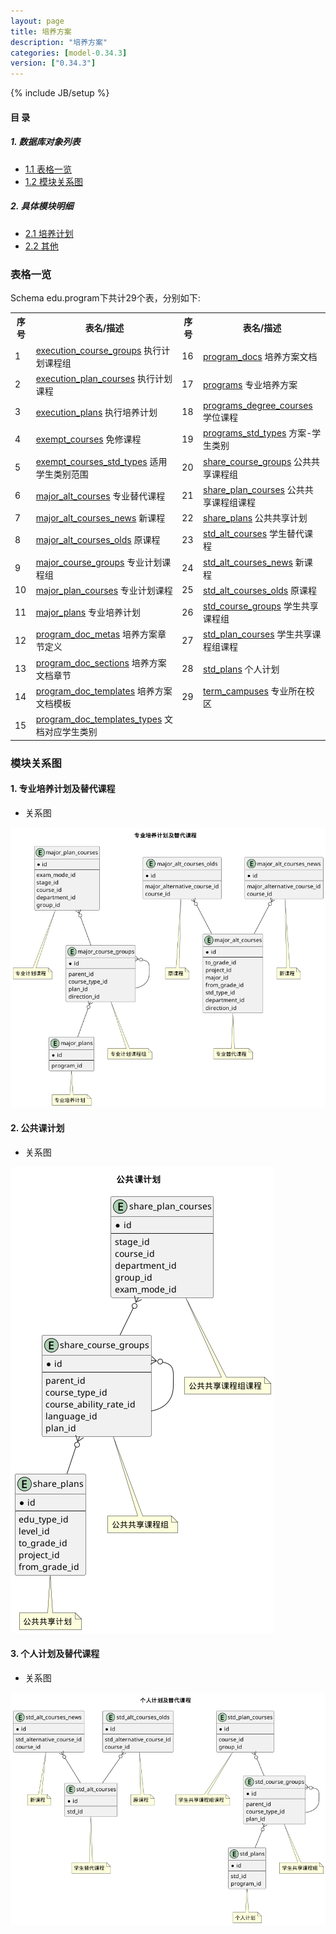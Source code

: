 ```yaml
---
layout: page
title: 培养方案 
description: "培养方案"
categories: [model-0.34.3]
version: ["0.34.3"]
---
```

{% include JB/setup %}

#### 目 录

##### 1. 数据库对象列表
  * [1.1 表格一览](index.html#表格一览)
  * [1.2 模块关系图](index.html#模块关系图)

##### 2. 具体模块明细
* [2.1 培养计划](/model/edu/program/plan.html)
* [2.2 其他](/model/edu/program/misc.html)

### 表格一览
Schema edu.program下共计29个表，分别如下:

<table class="table table-bordered table-striped table-condensed">
  <tr>
    <th class="info_header text-center">序号</th>
    <th class="info_header">表名/描述</th>
    <th class="info_header text-center">序号</th>
    <th class="info_header">表名/描述</th>
  </tr>
  <tr>
    <td>1</td>
    <td><a href="/model/edu/program/misc.html#表格-execution_course_groups-执行计划课程组">execution_course_groups</a> 执行计划课程组</td>
    <td>16</td>
    <td><a href="/model/edu/program/misc.html#表格-program_docs-培养方案文档">program_docs</a> 培养方案文档</td>
  </tr>
  <tr>
    <td>2</td>
    <td><a href="/model/edu/program/misc.html#表格-execution_plan_courses-执行计划课程">execution_plan_courses</a> 执行计划课程</td>
    <td>17</td>
    <td><a href="/model/edu/program/misc.html#表格-programs-专业培养方案">programs</a> 专业培养方案</td>
  </tr>
  <tr>
    <td>3</td>
    <td><a href="/model/edu/program/misc.html#表格-execution_plans-执行培养计划">execution_plans</a> 执行培养计划</td>
    <td>18</td>
    <td><a href="/model/edu/program/misc.html#表格-programs_degree_courses-学位课程">programs_degree_courses</a> 学位课程</td>
  </tr>
  <tr>
    <td>4</td>
    <td><a href="/model/edu/program/misc.html#表格-exempt_courses-免修课程">exempt_courses</a> 免修课程</td>
    <td>19</td>
    <td><a href="/model/edu/program/misc.html#表格-programs_std_types-方案-学生类别">programs_std_types</a> 方案-学生类别</td>
  </tr>
  <tr>
    <td>5</td>
    <td><a href="/model/edu/program/misc.html#表格-exempt_courses_std_types-适用学生类别范围">exempt_courses_std_types</a> 适用学生类别范围</td>
    <td>20</td>
    <td><a href="/model/edu/program/plan.html#表格-share_course_groups-公共共享课程组">share_course_groups</a> 公共共享课程组</td>
  </tr>
  <tr>
    <td>6</td>
    <td><a href="/model/edu/program/plan.html#表格-major_alt_courses-专业替代课程">major_alt_courses</a> 专业替代课程</td>
    <td>21</td>
    <td><a href="/model/edu/program/plan.html#表格-share_plan_courses-公共共享课程组课程">share_plan_courses</a> 公共共享课程组课程</td>
  </tr>
  <tr>
    <td>7</td>
    <td><a href="/model/edu/program/plan.html#表格-major_alt_courses_news-新课程">major_alt_courses_news</a> 新课程</td>
    <td>22</td>
    <td><a href="/model/edu/program/plan.html#表格-share_plans-公共共享计划">share_plans</a> 公共共享计划</td>
  </tr>
  <tr>
    <td>8</td>
    <td><a href="/model/edu/program/plan.html#表格-major_alt_courses_olds-原课程">major_alt_courses_olds</a> 原课程</td>
    <td>23</td>
    <td><a href="/model/edu/program/plan.html#表格-std_alt_courses-学生替代课程">std_alt_courses</a> 学生替代课程</td>
  </tr>
  <tr>
    <td>9</td>
    <td><a href="/model/edu/program/plan.html#表格-major_course_groups-专业计划课程组">major_course_groups</a> 专业计划课程组</td>
    <td>24</td>
    <td><a href="/model/edu/program/plan.html#表格-std_alt_courses_news-新课程">std_alt_courses_news</a> 新课程</td>
  </tr>
  <tr>
    <td>10</td>
    <td><a href="/model/edu/program/plan.html#表格-major_plan_courses-专业计划课程">major_plan_courses</a> 专业计划课程</td>
    <td>25</td>
    <td><a href="/model/edu/program/plan.html#表格-std_alt_courses_olds-原课程">std_alt_courses_olds</a> 原课程</td>
  </tr>
  <tr>
    <td>11</td>
    <td><a href="/model/edu/program/plan.html#表格-major_plans-专业培养计划">major_plans</a> 专业培养计划</td>
    <td>26</td>
    <td><a href="/model/edu/program/plan.html#表格-std_course_groups-学生共享课程组">std_course_groups</a> 学生共享课程组</td>
  </tr>
  <tr>
    <td>12</td>
    <td><a href="/model/edu/program/misc.html#表格-program_doc_metas-培养方案章节定义">program_doc_metas</a> 培养方案章节定义</td>
    <td>27</td>
    <td><a href="/model/edu/program/plan.html#表格-std_plan_courses-学生共享课程组课程">std_plan_courses</a> 学生共享课程组课程</td>
  </tr>
  <tr>
    <td>13</td>
    <td><a href="/model/edu/program/misc.html#表格-program_doc_sections-培养方案文档章节">program_doc_sections</a> 培养方案文档章节</td>
    <td>28</td>
    <td><a href="/model/edu/program/plan.html#表格-std_plans-个人计划">std_plans</a> 个人计划</td>
  </tr>
  <tr>
    <td>14</td>
    <td><a href="/model/edu/program/misc.html#表格-program_doc_templates-培养方案文档模板">program_doc_templates</a> 培养方案文档模板</td>
    <td>29</td>
    <td><a href="/model/edu/program/misc.html#表格-term_campuses-专业所在校区">term_campuses</a> 专业所在校区</td>
  </tr>
  <tr>
    <td>15</td>
    <td><a href="/model/edu/program/misc.html#表格-program_doc_templates_types-文档对应学生类别">program_doc_templates_types</a> 文档对应学生类别</td>
    <td></td>
    <td></td>
  </tr>
</table>

### 模块关系图


#### 1. 专业培养计划及替代课程
  * 关系图

![专业培养计划及替代课程](images/major.png)


#### 2. 公共课计划
  * 关系图

![公共课计划](images/share.png)


#### 3. 个人计划及替代课程
  * 关系图

![个人计划及替代课程](images/std_plan.png)


